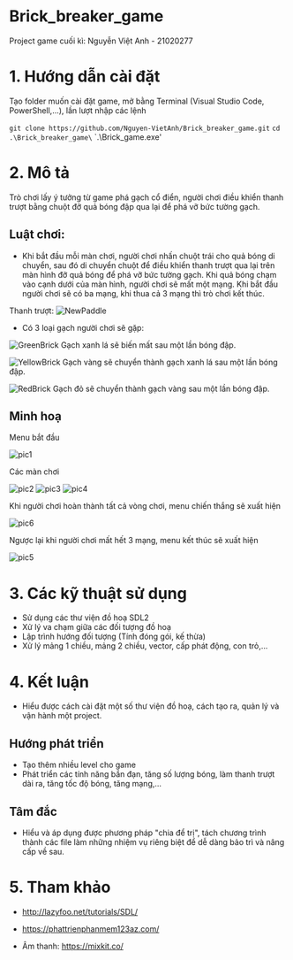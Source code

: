 # Brick_breaker_game
Project game cuối kì: Nguyễn Việt Anh - 21020277
# 1. Hướng dẫn cài đặt
Tạo folder muốn cài đặt game, mở bằng Terminal (Visual Studio Code, PowerShell,...), lần lượt nhập các lệnh

`git clone https://github.com/Nguyen-VietAnh/Brick_breaker_game.git`
`cd .\Brick_breaker_game\`
`.\Brick_game.exe'

# 2. Mô tả
Trò chơi lấy ý tưởng từ game phá gạch cổ điển, người chơi điều khiển thanh trượt bằng chuột đỡ quả bóng đập qua lại để phá vỡ bức tường gạch.

## Luật chơi:
- Khi bắt đầu mỗi màn chơi, người chơi nhấn chuột trái cho quả bóng di chuyển, sau đó di chuyển chuột để điều khiển thanh trượt qua lại trên màn hình đỡ quả bóng để phá vỡ bức tường gạch. Khi quả bóng chạm vào cạnh dưới của màn hình, người chơi sẽ mất một mạng. Khi bắt đầu người chơi sẽ có ba mạng, khi thua cả 3 mạng thì trò chơi kết thúc.

Thanh trượt: ![NewPaddle](https://user-images.githubusercontent.com/100273875/169706560-d7652358-7160-48d3-af20-2f0379f450e5.png)

- Có 3 loại gạch người chơi sẽ gặp:

![GreenBrick](https://user-images.githubusercontent.com/100273875/169706667-e1d33d24-b667-4a98-a1dd-e25ee2c5c48d.png) Gạch xanh lá sẽ biến mất sau một lần bóng đập.


![YellowBrick](https://user-images.githubusercontent.com/100273875/169706689-eb1a81dc-c18b-4a60-ad23-39f7fac3cd6f.png) Gạch vàng sẽ chuyển thành gạch xanh lá sau một lần bóng đập.


![RedBrick](https://user-images.githubusercontent.com/100273875/169706714-e1a8c249-bfe1-4d48-9148-552cf5ccbe34.png) Gạch đỏ sẽ chuyển thành gạch vàng sau một lần bóng đập.





## Minh hoạ

Menu bắt đầu

![pic1](https://user-images.githubusercontent.com/100273875/169706989-98030d83-19e7-4fb6-8ed4-e16cddcfc711.png)



Các màn chơi


![pic2](https://user-images.githubusercontent.com/100273875/169706994-e22babd4-90ac-4bfa-96d6-70bf5e0c304b.png)
![pic3](https://user-images.githubusercontent.com/100273875/169707008-67b072e5-6e4f-4d47-9f5a-eee080116327.png)
![pic4](https://user-images.githubusercontent.com/100273875/169707016-61ad3083-7ec4-4878-acf0-ebca54226e32.png)



Khi người chơi hoàn thành tất cả vòng chơi, menu chiến thắng sẽ xuất hiện


![pic6](https://user-images.githubusercontent.com/100273875/169707040-0bd49fc0-bfbe-465d-a4d8-e044670d50a3.png)


Ngược lại khi người chơi mất hết 3 mạng, menu kết thúc sẽ xuất hiện


![pic5](https://user-images.githubusercontent.com/100273875/169707024-d0e8e16a-449e-4116-88d1-9dc01fc0df90.png)





# 3. Các kỹ thuật sử dụng
- Sử dụng các thư viện đồ hoạ SDL2
- Xử lý va chạm giữa các đối tượng đồ hoạ
- Lập trình hướng đối tượng (Tính đóng gói, kế thừa)
- Xử lý mảng 1 chiều, mảng 2 chiều, vector, cấp phát động, con trỏ,...


# 4. Kết luận
- Hiểu được cách cài đặt một số thư viện đồ hoạ, cách tạo ra, quản lý và vận hành một project.

## Hướng phát triển
- Tạo thêm nhiều level cho game
- Phát triển các tính năng bắn đạn, tăng số lượng bóng, làm thanh trượt dài ra, tăng tốc độ bóng, tăng mạng,...

## Tâm đắc
- Hiểu và áp dụng được phương pháp "chia để trị", tách chương trình thành các file làm những nhiệm vụ riêng biệt để dễ dàng bảo trì và nâng cấp về sau.

# 5. Tham khảo
- http://lazyfoo.net/tutorials/SDL/
- https://phattrienphanmem123az.com/

- Âm thanh: https://mixkit.co/


